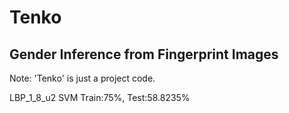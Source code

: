 # Tenko
## Gender Inference from Fingerprint Images

Note: 'Tenko' is just a project code.

LBP_1_8_u2 SVM Train:75%, Test:58.8235%